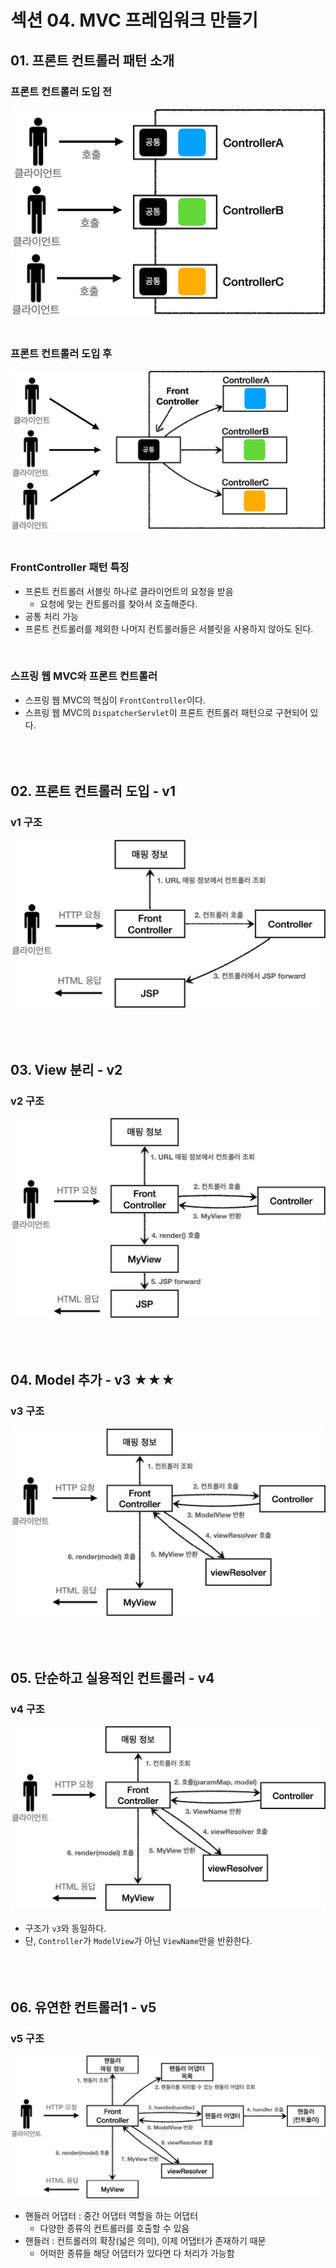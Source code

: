 # 섹션 04. MVC 프레임워크 만들기
## 01. 프론트 컨트롤러 패턴 소개
### 프론트 컨트롤러 도입 전
![img_001.jpg](img/img_001.jpg)  
<br/>

### 프론트 컨트롤러 도입 후
![img_002.jpg](img/img_002.jpg)  
<br/>

### FrontController 패턴 특징
- 프론트 컨트롤러 서블릿 하나로 클라이언트의 요청을 받음
  - 요청에 맞는 컨트롤러를 찾아서 호출해준다.
- 공통 처리 가능
- 프론트 컨트롤러를 제외한 나머지 컨트롤러들은 서블릿을 사용하지 않아도 된다.  
<br/>

### 스프링 웹 MVC와 프론트 컨트롤러
- 스프링 웹 MVC의 핵심이 `FrontController`이다.
- 스프링 웹 MVC의 `DispatcherServlet`이 프론트 컨트롤러 패턴으로 구현되어 있다.  
<br/><br/><br/>

## 02. 프론트 컨트롤러 도입 - v1
### v1 구조
![img_003.jpg](img/img_003.jpg)  
<br/><br/><br/>

## 03. View 분리 - v2
### v2 구조
![img_004.jpg](img/img_004.jpg)  
<br/><br/><br/>

## 04. Model 추가 - v3 ★★★
### v3 구조
![img_005.jpg](img/img_005.jpg)  
<br/><br/><br/>

## 05. 단순하고 실용적인 컨트롤러 - v4
### v4 구조
![img_006.jpg](img/img_006.jpg)
- 구조가 `v3`와 동일하다.
- 단, `Controller`가 `ModelView`가 아닌 `ViewName`만을 반환한다.  
<br/><br/><br/>

## 06. 유연한 컨트롤러1 - v5
### v5 구조
![img_007.jpg](img/img_007.jpg)
- 핸들러 어댑터 : 중간 어댑터 역할을 하는 어댑터
  - 다양한 종류의 컨트롤러를 호출할 수 있음
- 핸들러 : 컨트롤러의 확장(넓은 의미), 이제 어댑터가 존재하기 때문
  - 어떠한 종류들 해당 어댑터가 있다면 다 처리가 가능함
